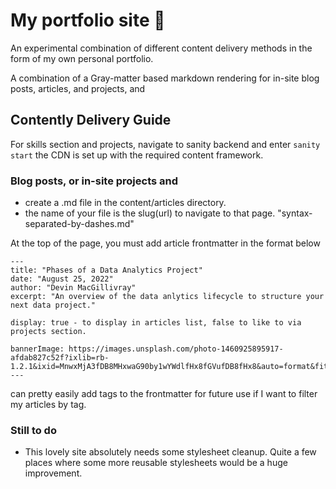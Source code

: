 # My portfolio site 👋

An experimental combination of different content delivery methods in the form of my own personal portfolio.

A combination of a Gray-matter based markdown rendering for in-site blog posts, articles, and projects, and

## Contently Delivery Guide

For skills section and projects, navigate to sanity backend and enter `sanity start` the CDN is set up with the required content framework.

### Blog posts, or in-site projects and

- create a .md file in the content/articles directory.
- the name of your file is the slug(url) to navigate to that page. "syntax-separated-by-dashes.md"

At the top of the page, you must add article frontmatter in the format below

```
---
title: "Phases of a Data Analytics Project"
date: "August 25, 2022"
author: "Devin MacGillivray"
excerpt: "An overview of the data anlytics lifecycle to structure your next data project."

display: true - to display in articles list, false to like to via projects section.

bannerImage: https://images.unsplash.com/photo-1460925895917-afdab827c52f?ixlib=rb-1.2.1&ixid=MnwxMjA3fDB8MHxwaG90by1wYWdlfHx8fGVufDB8fHx8&auto=format&fit=crop&w=2426&q=80
---
```

can pretty easily add tags to the frontmatter for future use if I want to filter my articles by tag.

### Still to do

- This lovely site absolutely needs some stylesheet cleanup. Quite a few places where some more reusable stylesheets would be a huge improvement.
